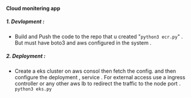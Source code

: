 #### Cloud monitering app

##### 1. Devlopment :

- Build and Push the code to the repo that u created "`python3 ecr.py`" . But must have boto3 and aws configured in the system .

##### 2. Deployment :

- Create a eks cluster on aws consol then fetch the config. and then configure the deployment , service . For external access use a ingress controller or any other aws lb to redirect the traffic to the node port .` python3 eks.py`
